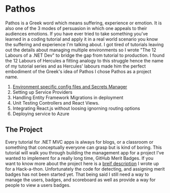 ﻿# Pathos

Pathos is a Greek word which means suffering, experience or emotion. It is also one of the 3 modes of persuasion in which
one appeals to their audiences emotions. If you have ever tried to take something you've learned in a coding tutorial and apply it
in a real world scenario you know the suffering and experience I'm talking about. I got tired of tutorials leaving
out the details about managing multiple environments so I wrote "The 12 Labours of a .NET Dev" to bridge the gap from tutorial to production.
I found the 12 Labours of Hercules a fitting analogy to this struggle hence the name of my tutorial series and as Hercules' labours
made him the perfect embodiment of the Greek's idea of Pathos I chose Pathos as a project name.

1. [Environment specific config files and Secrets Manager](./README.config_and_secrets.md)
2. Setting up Service Providers
3. Handling Entity Framework Migrations in deployment
4. Unit Testing Controllers and React Views.
5. Integrating React.js without loosing ignorning routing options
6. Deploying service to Azure

## The Project
Every tutorial for .NET MVC apps is always for blogs, or a classroom or something that conceptually everyone can grasp but is kind of boring. This tutorial will walk you through building the management app for a project I've wanted to implement for a really long time, GitHub Merit Badges. If you want to know more about the project here is a [breif description](https://docs.google.com/document/d/19xM74tFnGaxRqjSH-yxVsPDrpozsqojrKxd7_J7AVMU/edit) I wrote up for a Hack-a-thon. Unfortunately the code for detecting, and assigning merit badges has not been started yet. That being said I still need a way to manage the users, badges, and scoreboard as well as provide a way for people to view a users badges.
